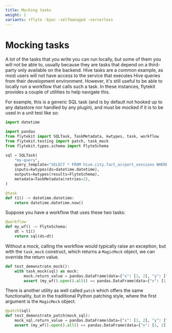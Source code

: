 ```yaml
---
title: Mocking tasks
weight: 1
variants: +flyte -byoc -selfmanaged -serverless
---
```


# Mocking tasks

A lot of the tasks that you write you can run locally, but some of them you will not be able to, usually because they are tasks that depend on a third-party only available on the backend. Hive tasks are a common example, as most users will not have access to the service that executes Hive queries from their development environment. However, it's still useful to be able to locally run a workflow that calls such a task. In these instances, flytekit provides a couple of utilities to help navigate this.

For example, this is a generic SQL task (and is by default not hooked up to any datastore nor handled by any plugin), and must be mocked if it is to be used in a unit test like so:

```python
import datetime

import pandas
from flytekit import SQLTask, TaskMetadata, kwtypes, task, workflow
from flytekit.testing import patch, task_mock
from flytekit.types.schema import FlyteSchema

sql = SQLTask(
    "my-query",
    query_template="SELECT * FROM hive.city.fact_airport_sessions WHERE ds = '{{ .Inputs.ds }}' LIMIT 10",
    inputs=kwtypes(ds=datetime.datetime),
    outputs=kwtypes(results=FlyteSchema),
    metadata=TaskMetadata(retries=2),
)

@task
def t1() -> datetime.datetime:
    return datetime.datetime.now()
```


Suppose you have a workflow that uses these two tasks:

```python
@workflow
def my_wf() -> FlyteSchema:
    dt = t1()
    return sql(ds=dt)
```

Without a mock, calling the workflow would typically raise an exception, but with the `task_mock` construct, which returns a `MagicMock` object, we can override the return value.

```python
def test_demonstrate_mock():
    with task_mock(sql) as mock:
        mock.return_value = pandas.DataFrame(data={"x": [1, 2], "y": ["3", "4"]})
        assert (my_wf().open().all() == pandas.DataFrame(data={"x": [1, 2], "y": ["3", "4"]})).all().all()
```

There is another utility as well called `patch` which offers the same functionality, but in the traditional Python patching style, where the first argument is the `MagicMock` object.

```python
@patch(sql)
def test_demonstrate_patch(mock_sql):
    mock_sql.return_value = pandas.DataFrame(data={"x": [1, 2], "y": ["3", "4"]})
    assert (my_wf().open().all() == pandas.DataFrame(data={"x": [1, 2], "y": ["3", "4"]})).all().all()
```
